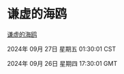 # 谦虚的海鸥
[谦虚的海鸥](http://219.139.198.207:56308/qxdho/course/base/hotlink/index.php)

2024年 09月 27日 星期五 01:30:01 CST

2024年 09月 26日 星期四 17:30:01 GMT
